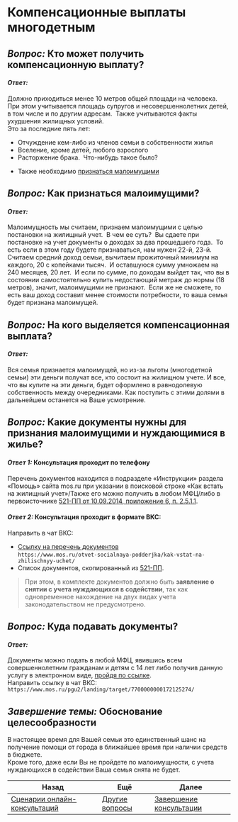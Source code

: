   
   
# Компенсационные выплаты многодетным  
  
## *Вопрос:* Кто может получить компенсационную выплату?  
#### *Ответ:*   
Должно приходиться менее 10 метров общей площади на человека.  При этом учитывается площадь супругов и несовершеннолетних детей, в том числе и по другим адресам.  Также учитываются факты ухудшения жилищных условий.    
Это за последние пять лет:  
- Отчуждение кем-либо из членов семьи в собственности жилья  
- Вселение, кроме детей, любого взрослого  
- Расторжение брака.  Что-нибудь такое было?  
* Также необходимо [признаться малоимущими](#*Вопрос%20*%20Как%20признаться%20малоимущими?)  
## *Вопрос:* Как признаться малоимущими?  
#### *Ответ:*   
Малоимущность мы считаем, признаем малоимущими с целью постановки на жилищный учет.  В чем ее суть?  Вы сдаете при постановке на учет документы о доходах за два прошедшего года.  То есть если в этом году будете признаваться, нам нужен 22-й, 23-й.  Считаем средний доход семьи, вычитаем прожиточный минимум на каждого, 20 с копейками тысяч.  И оставшуюся сумму умножаем на 240 месяцев, 20 лет.  И если по сумме, по доходам выйдет так, что вы в состоянии самостоятельно купить недостающий метраж до нормы (18 метров), значит, малоимущими не признают.  Если же не сможете, то есть ваш доход составит менее стоимости потребности, то ваша семья будет признана малоимущей.  
## *Вопрос:* На кого выделяется компенсационная выплата?  
#### *Ответ:*   
Вся семья признается малоимущей, но из-за льготы (многодетной семьи) эти деньги получат все, кто состоит на жилищном учете. И все, что вы купите на эти деньги, будет оформлено в равнодолевую собственность между очередниками. Как поступить с этими долями в дальнейшем останется на Ваше усмотрение.  
## *Вопрос:* Какие документы нужны для признания малоимущими и нуждающимися в жилье?  
#### *Ответ 1:* Консультация проходит по телефону  
Перечень документов находится в подразделе «Инструкции» раздела «Помощь» сайта mos.ru при указании в поисковой строке «Как встать на жилищный учет»/Также его можно получить в любом МФЦ/либо в первоисточнике [521-ПП от 10.09.2014, приложение 6, п. 2.5.1.1](https://docs7.online-sps.ru/cgi/online.cgi?req=doc&base=MLAW&n=228692&dst=108035).  
#### *Ответ 2:* Консультация проходит в формате ВКС:  
Направить в чат ВКС:  
* [Ссылку на перечень документов](https://www.mos.ru/otvet-socialnaya-podderjka/kak-vstat-na-zhilischnyy-uchet/)  
	`https://www.mos.ru/otvet-socialnaya-podderjka/kak-vstat-na-zhilischnyy-uchet/`  
* Список документов, скопированный из [521-ПП](https://docs7.online-sps.ru/cgi/online.cgi?req=doc&base=MLAW&n=228692&dst=108035).  
  
> При этом, в комплекте документов должно быть **заявление о снятии с учета нуждающихся в содействии**, так как одновременное нахождение на двух видах учета законодательством не предусмотрено.  
## *Вопрос:* Куда подавать документы?  
#### *Ответ:*   
Документы можно подать в любой МФЦ, явившись всем совершеннолетним гражданам и детям с 14 лет либо получив данную услугу в электронном виде, [пройдя по ссылке](https://www.mos.ru/pgu2/landing/target/7700000000172125274/).  
Направить ссылку в чат ВКС:  
	`https://www.mos.ru/pgu2/landing/target/7700000000172125274/`  
## *Завершение темы:* Обоснование целесообразности  
В настоящее время для Вашей семьи это единственный шанс на получение помощи от города в ближайшее время при наличии средств в бюджете.   
Кроме того, даже если Вы не пройдете по малоимущности, с учета нуждающихся в содействии Ваша семья снята не будет.  
  
| Назад                                                             | Ещё                             | Далее                                                  |  
| ----------------------------------------------------------------- | ------------------------------- | ------------------------------------------------------ |  
| [Сценарии онлайн-консультаций](../%D0%A1%D1%86%D0%B5%D0%BD%D0%B0%D1%80%D0%B8%D0%B8%2520%D0%BE%D0%BD%D0%BB%D0%B0%D0%B9%D0%BD-%D0%BA%D0%BE%D0%BD%D1%81%D1%83%D0%BB%D1%8C%D1%82%D0%B0%D1%86%D0%B8%D0%B9.md#) | [Другие вопросы](./%D0%9F%D1%80%D0%B5%D0%B4%D0%BC%D0%B5%D1%82%D0%BD%D1%8B%D0%B5.md#) | [Завершение консультации](../%D0%A3%D0%BD%D0%B8%D0%B2%D0%B5%D1%80%D1%81%D0%B0%D0%BB%D1%8C%D0%BD%D1%8B%D0%B5/%D0%92%D1%8B%D1%85%D0%BE%D0%B4.md#) |  
